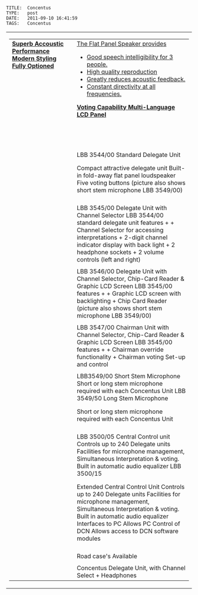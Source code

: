     
    TITLE: 	Concentus	
    TYPE: 	post	
    DATE: 	2011-09-10 16:41:59	
    TAGS: 	Concentus	


<table class="mainbody" cellspacing="0" cellpadding="10">
<tbody>
<tr>
<td>
<table width="100%" border="0" cellspacing="0" cellpadding="5">
<tbody>
<tr>
<td class="maintext" valign="top" height="295"><a href="http://congressrental.com.au/wp-content/uploads/2011/09/cm_concentus.jpg">
<strong>Superb Accoustic Performance Modern Styling
Fully Optioned</strong></td>
<td class="maintext" valign="top"><a href="http://congressrental.com.au/wp-content/uploads/2011/09/cont_2.jpg">
The Flat Panel Speaker provides

<ul>
	<li>Good speech intelligibility for 3 people.</li>
	<li>High quality reproduction</li>
	<li>Greatly reduces acoustic feedback.</li>
	<li>Constant directivity at all frequencies.</li>
</ul>
<strong>Voting Capability
Multi-Language LCD Panel</strong></td>
</tr>
<tr>
<td valign="top"></td>
<td class="maintext" valign="top"></td>
</tr>
<tr>
<td valign="top" width="36%">
<td class="maintext" valign="top" width="64%">
LBB
3544/00
Standard Delegate Unit

Compact attractive delegate unit
Built-in fold-away flat panel loudspeaker
Five voting buttons
(picture also shows short stem microphone LBB
3549/00)</td>
</tr>
<tr>
<td valign="top"></td>
<td valign="top"></td>
</tr>
<tr>
<td valign="top">
<td class="maintext" valign="top">LBB
3545/00
Delegate Unit with Channel Selector</span>
LBB 3544/00 standard delegate unit features +
+ Channel Selector for accessing interpretations
+ 2-digit channel indicator display with back light
+ 2 headphone sockets
+ 2 volume controls (left and right)</td>
</tr>
<tr>
<td></td>
<td class="maintext" valign="top"></td>
</tr>
<tr>
<td valign="top">
<td class="maintext" valign="top">LBB
3546/00
Delegate Unit with Channel Selector, Chip-Card Reader
&amp; Graphic LCD Screen </span>LBB 3545/00
features +
+ Graphic LCD screen with backlighting
+ Chip Card Reader
(picture also shows short stem microphone LBB
3549/00)</td>
</tr>
<tr>
<td valign="top"></td>
<td class="maintext" valign="top"></td>
</tr>
<tr>
<td valign="top">
<td class="maintext" valign="top">LBB
3547/00
Chairman Unit with Channel Selector, Chip-Card Reader
&amp; Graphic LCD Screen </span>LBB 3545/00
features +
+ Chairman override functionality
+ Chairman voting Set-up and control</td>
</tr>
<tr>
<td valign="top"></td>
<td class="maintext" valign="top"></td>
</tr>
<tr>
<td valign="top">
<td class="maintext" valign="top">LBB3549/00
Short Stem Microphone </span>Short or long stem
microphone required with each Concentus Unit
LBB 3549/50
Long Stem Microphone

Short or long stem microphone required with each
Concentus Unit</td>
</tr>
<tr>
<td valign="top"></td>
<td class="maintext" valign="top"></td>
</tr>
<tr>
<td valign="top">
<td class="maintext" valign="top">LBB
3500/05 </span>Central Control unit
Controls up to 240 Delegate units
Facilities for microphone management, Simultaneous
Interpretation &amp; voting.
Built in automatic audio equalizer
LBB 3500/15

Extended Central Control Unit
Controls up to 240 Delegate units
Facilities for microphone management, Simultaneous
Interpretation &amp; voting.
Built in automatic audio equalizer
Interfaces to PC
Allows PC Control of DCN
Allows access to DCN software modules</td>
</tr>
<tr>
<td valign="top"></td>
<td class="maintext" valign="top"></td>
</tr>
<tr>
<td valign="top">
<td class="subheading" valign="top">Road case's Available</td>
</tr>
<tr>
<td valign="top"></td>
<td class="maintext" valign="top"></td>
</tr>
<tr>
<td valign="top">
<td class="maintext" valign="top">
Concentus Delegate Unit, with Channel Select +
Headphones

</td>
</tr>
</tbody>
</table>
</td>
</tr>
</tbody>
</table>


